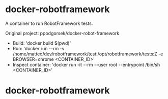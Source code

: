 # docker-robotframework
A container to run RobotFramework tests.

Original project: ppodgorsek/docker-robot-framework

- Build: 'docker build $(pwd)'
- Run: 'docker run --rm -v /home/matteo/dev/robotframework/test:/opt/robotframework/tests:Z -e BROWSER=chrome <CONTAINER_ID>'
- Inspect container: 'docker run -it --rm --user root --entrypoint /bin/sh <CONTAINER_ID>'
# docker-robotframework

